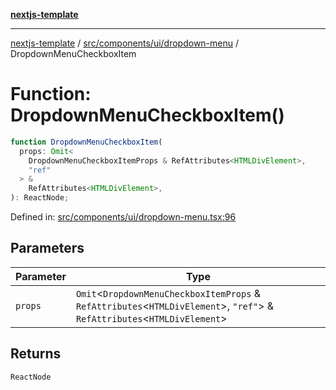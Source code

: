 [**nextjs-template**](README.md)

---

[nextjs-template](README.md) / [src/components/ui/dropdown-menu](src.components.ui.dropdown-menu.md) / DropdownMenuCheckboxItem

# Function: DropdownMenuCheckboxItem()

```ts
function DropdownMenuCheckboxItem(
  props: Omit<
    DropdownMenuCheckboxItemProps & RefAttributes<HTMLDivElement>,
    "ref"
  > &
    RefAttributes<HTMLDivElement>,
): ReactNode;
```

Defined in: [src/components/ui/dropdown-menu.tsx:96](https://github.com/Its-Satyajit/nextjs-template/blob/c8d81b09293d759cbf04e9bc7e542cc7d90740e6/src/components/ui/dropdown-menu.tsx#L96)

## Parameters

| Parameter | Type                                                                                                                           |
| --------- | ------------------------------------------------------------------------------------------------------------------------------ |
| `props`   | `Omit`\<`DropdownMenuCheckboxItemProps` & `RefAttributes`\<`HTMLDivElement`\>, `"ref"`\> & `RefAttributes`\<`HTMLDivElement`\> |

## Returns

`ReactNode`
